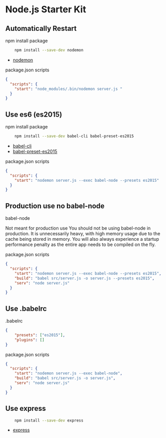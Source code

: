 # Node.js Starter Kit

## Automatically Restart
npm install package
```bash
    npm install --save-dev nodemon
```
- [nodemon](http://nodemon.io/)

package.json scripts
```json
{
  "scripts": {
    "start": "node_modules/.bin/nodemon server.js "
  }
}
```

## Use es6 (es2015)
npm install package
```bash
    npm install --save-dev babel-cli babel-preset-es2015
```
- [babel-cli](https://babeljs.io/docs/usage/cli/)
- [babel-preset-es2015](https://babeljs.io/docs/plugins/preset-es2015/)

package.json scripts
```json
{
  "scripts": {
    "start": "nodemon server.js --exec babel-node --presets es2015"
  }
}
```

## Production use no babel-node
babel-node
>
Not meant for production use
You should not be using babel-node in production. It is unnecessarily heavy, with high memory usage due to the cache being stored in memory. You will also always experience a startup performance penalty as the entire app needs to be compiled on the fly.
>
package.json scripts
```json
{
  "scripts": {
    "start": "nodemon server.js --exec babel-node --presets es2015",
    "build": "babel src/server.js -o server.js --presets es2015",
    "serv": "node server.js"
  }
}
```

## Use .babelrc

.babelrc
```json
{
    "presets": ["es2015"],
    "plugins": []
}
```

package.json scripts
```json
{
  "scripts": {
    "start": "nodemon server.js --exec babel-node",
    "build": "babel src/server.js -o server.js",
    "serv": "node server.js"
  }
}
```

## Use express
```bash
    npm install --save-dev express
```
- [express](http://expressjs.com/)
